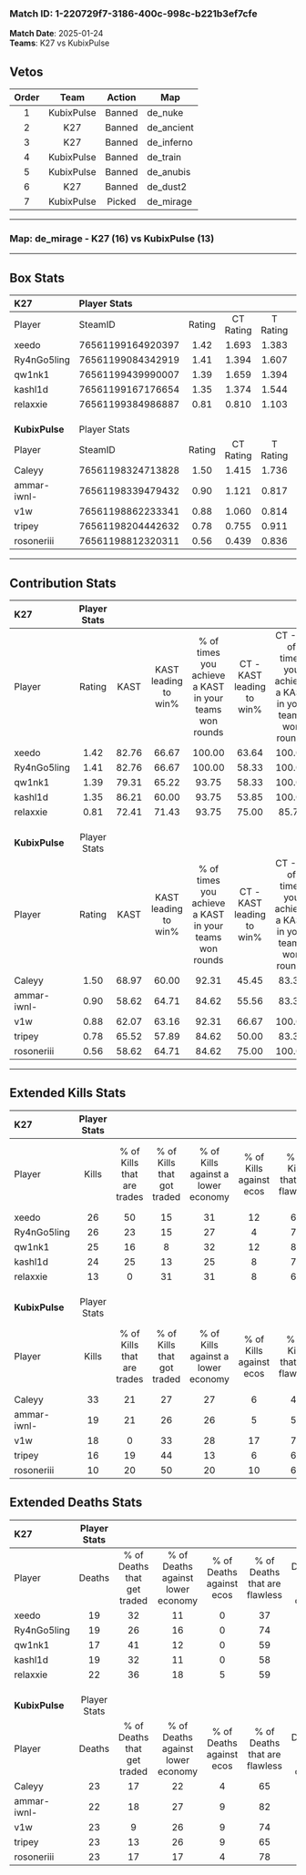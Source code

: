 ### Match ID: 1-220729f7-3186-400c-998c-b221b3ef7cfe  
**Match Date**: 2025-01-24  
**Teams**: K27 vs KubixPulse  

## Vetos  

| Order | Team | Action | Map |
| :---: | :--: | :----: | --- |
| 1 | KubixPulse | Banned | de_nuke |
| 2 | K27 | Banned | de_ancient |
| 3 | K27 | Banned | de_inferno |
| 4 | KubixPulse | Banned | de_train |
| 5 | KubixPulse | Banned | de_anubis |
| 6 | K27 | Banned | de_dust2 |
| 7 | KubixPulse | Picked | de_mirage |

---  

### **Map**: de_mirage - K27 (16) vs KubixPulse (13)  
---  

## Box Stats  

| **K27**        | Player Stats      |        |           |          |       |       |       |         |        |      |     |
| :- | :- | :-: | :-: | :-: | :-: | :-: | :-: | :-: | :-: | :-: | :-: |
| Player         | SteamID           | Rating | CT Rating | T Rating | KAST  |  ADR  | Kills | Assists | Deaths | K/D  | HS% |
| xeedo          | 76561199164920397 |  1.42  |   1.693   |  1.383   | 82.76 | 90.6  |  26   |   12    |   19   | 1.37 | 34  |
| Ry4nGo5ling    | 76561199084342919 |  1.41  |   1.394   |  1.607   | 82.76 | 93.8  |  26   |    6    |   19   | 1.37 | 42  |
| qw1nk1         | 76561199439990007 |  1.39  |   1.659   |  1.394   | 79.31 | 91.4  |  25   |    8    |   17   | 1.47 | 64  |
| kashl1d        | 76561199167176654 |  1.35  |   1.374   |  1.544   | 86.21 | 82.5  |  24   |    8    |   19   | 1.26 | 25  |
| relaxxie       | 76561199384986887 |  0.81  |   0.810   |  1.103   | 72.41 | 63.2  |  13   |   11    |   22   | 0.59 | 69  |
|                |                   |        |           |          |       |       |       |         |        |      |     |
|                |                   |        |           |          |       |       |       |         |        |      |     |
|                |                   |        |           |          |       |       |       |         |        |      |     |
| **KubixPulse** | Player Stats      |        |           |          |       |       |       |         |        |      |     |
| Player         | SteamID           | Rating | CT Rating | T Rating | KAST  |  ADR  | Kills | Assists | Deaths | K/D  | HS% |
| Caleyy         | 76561198324713828 |  1.50  |   1.415   |  1.736   | 68.97 | 112.6 |  33   |    3    |   23   | 1.43 | 69  |
| ammar-iwnl-    | 76561198339479432 |  0.90  |   1.121   |  0.817   | 58.62 | 71.2  |  19   |    5    |   22   | 0.86 | 68  |
| v1w            | 76561198862233341 |  0.88  |   1.060   |  0.814   | 62.07 | 71.0  |  18   |    7    |   23   | 0.78 | 11  |
| tripey         | 76561198204442632 |  0.78  |   0.755   |  0.911   | 65.52 | 50.3  |  16   |    6    |   23   | 0.70 | 62  |
| rosoneriii     | 76561198812320311 |  0.56  |   0.439   |  0.836   | 58.62 | 52.5  |  10   |    7    |   23   | 0.43 | 60  |
---  

## Contribution Stats  

| **K27**        | Player Stats |       |                      |                                                        |                           |                                                             |                          |                                                            |
| :- | :-: | :-: | :-: | :-: | :-: | :-: | :-: | :-: |
| Player         |    Rating    | KAST  | KAST leading to win% | % of times you achieve a KAST in your teams won rounds | CT - KAST leading to win% | CT - % of times you achieve a KAST in your teams won rounds | T - KAST leading to win% | T - % of times you achieve a KAST in your teams won rounds |
| xeedo          |     1.42     | 82.76 |        66.67         |                         100.00                         |           63.64           |                           100.00                            |          69.23           |                           100.00                           |
| Ry4nGo5ling    |     1.41     | 82.76 |        66.67         |                         100.00                         |           58.33           |                           100.00                            |          75.00           |                           100.00                           |
| qw1nk1         |     1.39     | 79.31 |        65.22         |                         93.75                          |           58.33           |                           100.00                            |          72.73           |                           88.89                            |
| kashl1d        |     1.35     | 86.21 |        60.00         |                         93.75                          |           53.85           |                           100.00                            |          66.67           |                           88.89                            |
| relaxxie       |     0.81     | 72.41 |        71.43         |                         93.75                          |           75.00           |                            85.71                            |          69.23           |                           100.00                           |
|                |              |       |                      |                                                        |                           |                                                             |                          |                                                            |
|                |              |       |                      |                                                        |                           |                                                             |                          |                                                            |
|                |              |       |                      |                                                        |                           |                                                             |                          |                                                            |
| **KubixPulse** | Player Stats |       |                      |                                                        |                           |                                                             |                          |                                                            |
| Player         |    Rating    | KAST  | KAST leading to win% | % of times you achieve a KAST in your teams won rounds | CT - KAST leading to win% | CT - % of times you achieve a KAST in your teams won rounds | T - KAST leading to win% | T - % of times you achieve a KAST in your teams won rounds |
| Caleyy         |     1.50     | 68.97 |        60.00         |                         92.31                          |           45.45           |                            83.33                            |          77.78           |                           100.00                           |
| ammar-iwnl-    |     0.90     | 58.62 |        64.71         |                         84.62                          |           55.56           |                            83.33                            |          75.00           |                           85.71                            |
| v1w            |     0.88     | 62.07 |        63.16         |                         92.31                          |           66.67           |                           100.00                            |          60.00           |                           85.71                            |
| tripey         |     0.78     | 65.52 |        57.89         |                         84.62                          |           50.00           |                            83.33                            |          66.67           |                           85.71                            |
| rosoneriii     |     0.56     | 58.62 |        64.71         |                         84.62                          |           75.00           |                           100.00                            |          55.56           |                           71.43                            |
---  

## Extended Kills Stats  

| **K27**        | Player Stats |                            |                            |                                    |                         |                              |                                 |                                       |                    |           |
| :- | :-: | :-: | :-: | :-: | :-: | :-: | :-: | :-: | :-: | :-: |
| Player         |    Kills     | % of Kills that are trades | % of Kills that got traded | % of Kills against a lower economy | % of Kills against ecos | % of Kills that are flawless | % of Kills that are close duels | % of Kills that are assisted by flash | Pistol Round Kills | AWP Kills |
| xeedo          |      26      |             50             |             15             |                 31                 |           12            |              69              |                0                |                   0                   |         0          |     0     |
| Ry4nGo5ling    |      26      |             23             |             15             |                 27                 |            4            |              73              |               15                |                   4                   |         3          |     1     |
| qw1nk1         |      25      |             16             |             8              |                 32                 |           12            |              84              |                4                |                   4                   |         0          |     1     |
| kashl1d        |      24      |             25             |             13             |                 25                 |            8            |              71              |                4                |                   4                   |         16         |     0     |
| relaxxie       |      13      |             0              |             31             |                 31                 |            8            |              62              |                0                |                   0                   |         0          |     2     |
|                |              |                            |                            |                                    |                         |                              |                                 |                                       |                    |           |
|                |              |                            |                            |                                    |                         |                              |                                 |                                       |                    |           |
|                |              |                            |                            |                                    |                         |                              |                                 |                                       |                    |           |
| **KubixPulse** | Player Stats |                            |                            |                                    |                         |                              |                                 |                                       |                    |           |
| Player         |    Kills     | % of Kills that are trades | % of Kills that got traded | % of Kills against a lower economy | % of Kills against ecos | % of Kills that are flawless | % of Kills that are close duels | % of Kills that are assisted by flash | Pistol Round Kills | AWP Kills |
| Caleyy         |      33      |             21             |             27             |                 27                 |            6            |              45              |                0                |                   6                   |         0          |     8     |
| ammar-iwnl-    |      19      |             21             |             26             |                 26                 |            5            |              53              |                0                |                   5                   |         0          |     0     |
| v1w            |      18      |             0              |             33             |                 28                 |           17            |              72              |               17                |                   0                   |         14         |     0     |
| tripey         |      16      |             19             |             44             |                 13                 |            6            |              69              |               13                |                   0                   |         0          |     0     |
| rosoneriii     |      10      |             20             |             50             |                 20                 |           10            |              60              |               20                |                   0                   |         0          |     2     |
## Extended Deaths Stats  

| **K27**        | Player Stats |                             |                                   |                          |                               |                            |                           |               |
| :- | :-: | :-: | :-: | :-: | :-: | :-: | :-: | :-: |
| Player         |    Deaths    | % of Deaths that get traded | % of Deaths against lower economy | % of Deaths against ecos | % of Deaths that are flawless | % of Deaths that are close | % of Deaths while blinded | Deaths to AWP |
| xeedo          |      19      |             32              |                11                 |            0             |              37               |             5              |             0             |       1       |
| Ry4nGo5ling    |      19      |             26              |                16                 |            0             |              74               |             5              |             0             |       4       |
| qw1nk1         |      17      |             41              |                12                 |            0             |              59               |             6              |            12             |       2       |
| kashl1d        |      19      |             32              |                11                 |            0             |              58               |             11             |             0             |       5       |
| relaxxie       |      22      |             36              |                18                 |            5             |              59               |             9              |             5             |       2       |
|                |              |                             |                                   |                          |                               |                            |                           |               |
|                |              |                             |                                   |                          |                               |                            |                           |               |
|                |              |                             |                                   |                          |                               |                            |                           |               |
| **KubixPulse** | Player Stats |                             |                                   |                          |                               |                            |                           |               |
| Player         |    Deaths    | % of Deaths that get traded | % of Deaths against lower economy | % of Deaths against ecos | % of Deaths that are flawless | % of Deaths that are close | % of Deaths while blinded | Deaths to AWP |
| Caleyy         |      23      |             17              |                22                 |            4             |              65               |             13             |             4             |       5       |
| ammar-iwnl-    |      22      |             18              |                27                 |            9             |              82               |             5              |             5             |       5       |
| v1w            |      23      |              9              |                26                 |            9             |              74               |             4              |             4             |       1       |
| tripey         |      23      |             13              |                26                 |            9             |              65               |             0              |             0             |       5       |
| rosoneriii     |      23      |             17              |                17                 |            4             |              78               |             4              |             0             |       3       |
